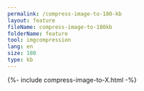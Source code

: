 ```yaml
---
permalink: /compress-image-to-180-kb
layout: feature
fileName: compress-image-to-180kb
folderName: feature
tool: imgcompression
lang: en
size: 180
type: kb
---
```


{%- include compress-image-to-X.html -%}
